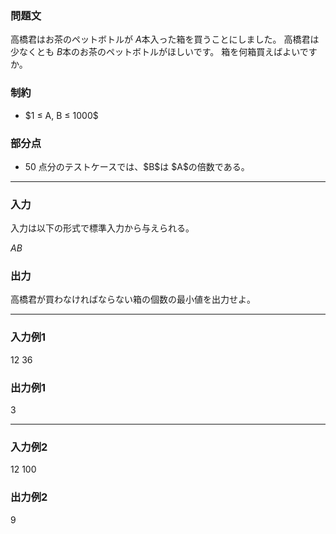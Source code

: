 
<div>

<section>

### **問題文**
高橋君はお茶のペットボトルが $A$本入った箱を買うことにしました。
高橋君は少なくとも $B$本のお茶のペットボトルがほしいです。
箱を何箱買えばよいですか。

</section>

<section>

### **制約**

<ul>

<li>
$1 ≤ A, B ≤ 1000$
</li>

</ul>

</section>

<section>

### **部分点**

<ul>

<li>
50 点分のテストケースでは、$B$は $A$の倍数である。
</li>

</ul>

</section>

---

<div>

<section>

### **入力**

<p>
入力は以下の形式で標準入力から与えられる。
</p>

<div>

$A$$B$
</div>

</section>

<section>

### **出力**
高橋君が買わなければならない箱の個数の最小値を出力せよ。

</section>

</div>

---

<section>

### **入力例1**

<div>

12 36

</div>

</section>

<section>

### **出力例1**

<div>

3

</div>

</section>

---

<section>

### **入力例2**

<div>

12 100

</div>

</section>

<section>

### **出力例2**

<div>

9

</div>

</section>

</div>
